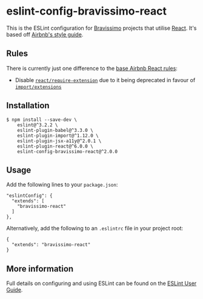 # eslint-config-bravissimo-react

This is the ESLint configuration for [Bravissimo](http://bravissimolabs.com) projects that utilise [React](https://facebook.github.io/react/). It's based off [Airbnb's style guide](https://github.com/airbnb/javascript).

## Rules

There is currently just one difference to the [base Airbnb React rules](https://github.com/airbnb/javascript/tree/master/react):

- Disable [`react/require-extension`](https://github.com/yannickcr/eslint-plugin-react/blob/master/docs/rules/require-extension.md) due to it being deprecated in favour of [`import/extensions`](https://github.com/benmosher/eslint-plugin-import/blob/master/docs/rules/extensions.md)

## Installation

    $ npm install --save-dev \
        eslint@^3.2.2 \
        eslint-plugin-babel@^3.3.0 \
        eslint-plugin-import@^1.12.0 \
        eslint-plugin-jsx-a11y@^2.0.1 \
        eslint-plugin-react@^6.0.0 \
        eslint-config-bravissimo-react@^2.0.0

## Usage

Add the following lines to your `package.json`:

    "eslintConfig": {
      "extends": [
        "bravissimo-react"
      ]
    },

Alternatively, add the following to an `.eslintrc` file in your project root:

    {
      "extends": "bravissimo-react"
    }

## More information

Full details on configuring and using ESLint can be found on the [ESLint User Guide](http://eslint.org/docs/user-guide/).
